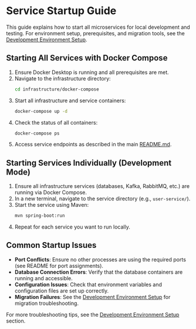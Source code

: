 # Service Startup Guide

This guide explains how to start all microservices for local development and testing. For environment setup, prerequisites, and migration tools, see the [Development Environment Setup](./development-environment.md).

## Starting All Services with Docker Compose

1. Ensure Docker Desktop is running and all prerequisites are met.
2. Navigate to the infrastructure directory:
   ```bash
   cd infrastructure/docker-compose
   ```
3. Start all infrastructure and service containers:
   ```bash
   docker-compose up -d
   ```
4. Check the status of all containers:
   ```bash
   docker-compose ps
   ```
5. Access service endpoints as described in the main [README.md](../../README.md).

## Starting Services Individually (Development Mode)

1. Ensure all infrastructure services (databases, Kafka, RabbitMQ, etc.) are running via Docker Compose.
2. In a new terminal, navigate to the service directory (e.g., `user-service/`).
3. Start the service using Maven:
   ```bash
   mvn spring-boot:run
   ```
4. Repeat for each service you want to run locally.

## Common Startup Issues

- **Port Conflicts**: Ensure no other processes are using the required ports (see README for port assignments).
- **Database Connection Errors**: Verify that the database containers are running and accessible.
- **Configuration Issues**: Check that environment variables and configuration files are set up correctly.
- **Migration Failures**: See the [Development Environment Setup](./development-environment.md#11-database-migration-tools) for migration troubleshooting.

For more troubleshooting tips, see the [Development Environment Setup](./development-environment.md#troubleshooting) section.
